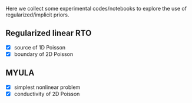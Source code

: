 Here we collect some experimental codes/notebooks to explore the use of regularized/implicit priors.

## Regularized linear RTO
- [x] source of 1D Poisson
- [x] boundary of 2D Poisson

 ## MYULA
 - [x] simplest nonlinear problem
 - [x] conductivity of 2D Poisson
